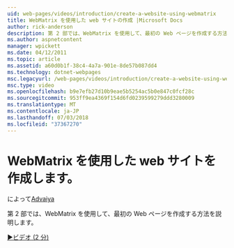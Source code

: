 ```yaml
---
uid: web-pages/videos/introduction/create-a-website-using-webmatrix
title: WebMatrix を使用した web サイトの作成 |Microsoft Docs
author: rick-anderson
description: 第 2 部では、WebMatrix を使用して、最初の Web ページを作成する方法を説明します。
ms.author: aspnetcontent
manager: wpickett
ms.date: 04/12/2011
ms.topic: article
ms.assetid: a60d0b1f-38c4-4a7a-901e-8de57b087dd4
ms.technology: dotnet-webpages
msc.legacyurl: /web-pages/videos/introduction/create-a-website-using-webmatrix
msc.type: video
ms.openlocfilehash: b9e7efb27d10b9eae5b5254ac5b0e847c0fcf28c
ms.sourcegitcommit: 953ff9ea4369f154d6fd0239599279ddd3280009
ms.translationtype: MT
ms.contentlocale: ja-JP
ms.lasthandoff: 07/03/2018
ms.locfileid: "37367270"
---
```

<a name="create-a-website-using-webmatrix"></a>WebMatrix を使用した web サイトを作成します。
====================
によって[Advaiya](https://twitter.com/Advaiyasolns)

第 2 部では、WebMatrix を使用して、最初の Web ページを作成する方法を説明します。

[&#9654;ビデオ (2 分)](https://channel9.msdn.com/Blogs/ASP-NET-Site-Videos/create-a-website-using-webmatrix)
